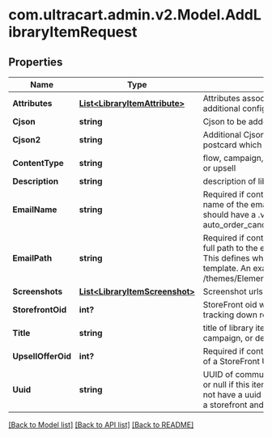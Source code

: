 # com.ultracart.admin.v2.Model.AddLibraryItemRequest
## Properties

Name | Type | Description | Notes
------------ | ------------- | ------------- | -------------
**Attributes** | [**List&lt;LibraryItemAttribute&gt;**](LibraryItemAttribute.md) | Attributes associated with the library item to contain additional configuration. | [optional] 
**Cjson** | **string** | Cjson to be added to library | [optional] 
**Cjson2** | **string** | Additional Cjson to be added to library, notably for the postcard which has a front and back. | [optional] 
**ContentType** | **string** | flow, campaign, cjson, email, transactional_email, postcard or upsell | [optional] 
**Description** | **string** | description of library item | [optional] 
**EmailName** | **string** | Required if content_type is transactional_email. This is the name of the email template (html, not text).  This name should have a .vm file extension.  An example is auto_order_cancel_html.vm | [optional] 
**EmailPath** | **string** | Required if content_type is transactional_email. This is the full path to the email template stored in the file system.  This defines which StoreFront contains the desired email template.  An example is /themes/Elements/core/emails/auto_order_cancel_html.vm | [optional] 
**Screenshots** | [**List&lt;LibraryItemScreenshot&gt;**](LibraryItemScreenshot.md) | Screenshot urls for display | [optional] 
**StorefrontOid** | **int?** | StoreFront oid where content originates necessary for tracking down relative assets | [optional] 
**Title** | **string** | title of library item, usually the name of the flow or campaign, or description of cjson | [optional] 
**UpsellOfferOid** | **int?** | Required if content_type is upsell. This is object identifier of a StoreFront Upsell Offer. | [optional] 
**Uuid** | **string** | UUID of communication flow, campaign, email, postcard, or null if this item is something else. transactional_email do not have a uuid because they are singleton objects within a storefront and easily identifiable by name | [optional] 


[[Back to Model list]](../README.md#documentation-for-models) [[Back to API list]](../README.md#documentation-for-api-endpoints) [[Back to README]](../README.md)

